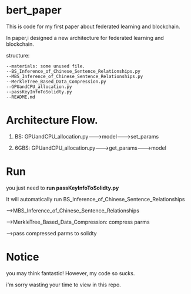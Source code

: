 # bert_paper
This is code for my first paper about federated learning and blockchain.

In paper,i designed a new architecture for federated learning and blockchain.

structure:

    --materials: some unused file.
    --BS_Inference_of_Chinese_Sentence_Relationships.py
    --MBS_Inference_of_Chinese_Sentence_Relationships.py
    --MerkleTree_Based_Data_Compression.py
    --GPUandCPU_allocation.py
    --passKeyInfoToSolidty.py
    --README.md

# Architecture Flow.
1. BS: GPUandCPU_allocation.py--->model--->set_params

2. 6GBS: GPUandCPU_allocation.py--->get_params--->model



# Run
you just need to **run passKeyInfoToSolidty.py**

It will automatically run BS_Inference_of_Chinese_Sentence_Relationships

-->MBS_Inference_of_Chinese_Sentence_Relationships

-->MerkleTree_Based_Data_Compression: compress parms

-->pass compressed parms to solidty




# Notice
you may think fantastic!
However, my code so sucks.

i'm sorry wasting your time to view in this repo.
